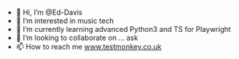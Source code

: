 - 👋 Hi, I’m @Ed-Davis
- 👀 I’m interested in music tech
- 🌱 I’m currently learning advanced Python3 and TS for Playwright
- 💞️ I’m looking to collaborate on ... ask
- 📫 How to reach me www.testmonkey.co.uk

<!---
Ed-Davis/Ed-Davis is a ✨ special ✨ repository because its `README.md` (this file) appears on your GitHub profile.
You can click the Preview link to take a look at your changes.
--->
